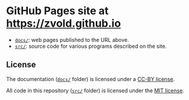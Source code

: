 # GitHub Pages site at https://zvold.github.io

- [`docs/`](docs/): web pages published to the URL above.
- [`src/`](src/): source code for various programs described on the site.

## License

The documentation ([`docs/`](docs) folder) is licensed under a [CC-BY license](LICENSE.cc-by).

All code in this repository ([`src/`](src) folder) is licensed under the [MIT license](LICENSE.mit).

